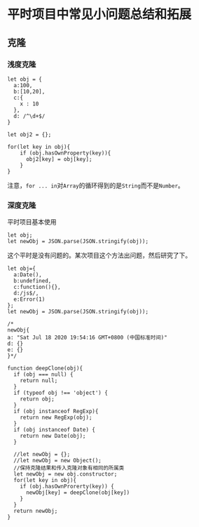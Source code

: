 # 平时项目中常见小问题总结和拓展

## 克隆

### 浅度克隆

``` JS
let obj = {
  a:100,
  b:[10,20],
  c:{
    x : 10
  },
  d: /^\d+$/
}

let obj2 = {};

for(let key in obj){
    if (obj.hasOwnProperty(key)){
      obj2[key] = obj[key];
    }
}
```

注意，`for ... in`对`Array`的循环得到的是`String`而不是`Number`。

### 深度克隆

平时项目基本使用

``` JS
let obj;
let newObj = JSON.parse(JSON.stringify(obj));
```

这个平时是没有问题的。某次项目这个方法出问题，然后研究了下。

``` JS
let obj={
  a:Date(),
  b:undefined,
  c:function(){},
  d:/js$/,
  e:Error(1)
};
let newObj = JSON.parse(JSON.stringify(obj));

/*
newObj{
a: "Sat Jul 18 2020 19:54:16 GMT+0800 (中国标准时间)"
d: {}
e: {}
}*/
```

``` JS
function deepClone(obj){
  if (obj === null) {
    return null;
  }
  if (typeof obj !== 'object') {
    return obj;
  }
  if (obj instanceof RegExp){
    return new RegExp(obj);
  }
  if (obj instanceof Date) {
    return new Date(obj);
  }

  //let newObj = {};
  //let newObj = new Object();
  //保持克隆结果和传入克隆对象有相同的所属类
  let newObj = new obj.constructor;
  for(let key in obj){
    if (obj.hasOwnProrerty(key)) {
      newObj[key] = deepClone(obj[key])
    }
  }
  return newObj;
}
```
